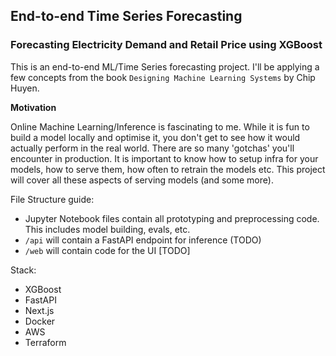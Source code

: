 ## End-to-end Time Series Forecasting
### Forecasting Electricity Demand and Retail Price using XGBoost

This is an end-to-end ML/Time Series forecasting project. I'll be applying a few concepts from the book `Designing Machine Learning Systems` by Chip Huyen. 

**Motivation**

Online Machine Learning/Inference is fascinating to me. While it is fun to build a model locally and optimise it, you don't get to see how it would actually perform in the real world. There are so many 'gotchas' you'll encounter in production. It is important to know how to setup infra for your models, how to serve them, how often to retrain the models etc. This project will cover all these aspects of serving models (and some more).   

File Structure guide: 
- Jupyter Notebook files contain all prototyping and preprocessing code. This includes model building, evals, etc.
- `/api` will contain a FastAPI endpoint for inference (TODO)
- `/web` will contain code for the UI [TODO]

Stack:
- XGBoost
- FastAPI
- Next.js
- Docker
- AWS
- Terraform